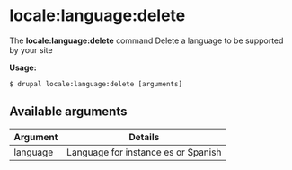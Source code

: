 # locale:language:delete
The **locale:language:delete** command Delete a language to be supported by your site

**Usage:**
```
$ drupal locale:language:delete [arguments] 
```

## Available arguments
Argument | Details
---------|-------------
language | Language for instance es or Spanish
